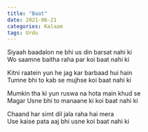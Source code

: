 ```yaml
---
title: "Baat"
date: 2021-06-21
categories: Kalaam
tags: Urdu
--- 
```


Siyaah baadalon ne bhi us din barsat nahi ki  
Wo saamne baitha raha par koi baat nahi ki  

Kitni raatein yun he jag kar barbaad hui hain  
Tumne bhi to kab se mujhse koi baat nahi ki  

Mumkin tha ki yun ruswa na hota main khud se  
Magar Usne bhi to manaane ki koi baat nahi ki  

Chaand har simt dil jala raha hai mera  
Use kaise pata aaj bhi usne koi baat nahi ki  


